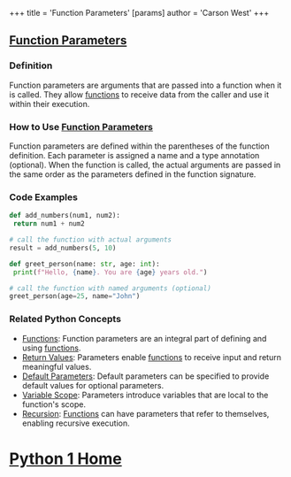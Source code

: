 +++
 title = 'Function Parameters'
[params]
	author = 'Carson West'
+++
## [Function Parameters](./../function-parameters/)

### Definition
Function parameters are arguments that are passed into a function when it is called. They allow [functions](./../functions/) to receive data from the caller and use it within their execution.

### How to Use [Function Parameters](./../function-parameters/)
Function parameters are defined within the parentheses of the function definition. Each parameter is assigned a name and a type annotation (optional). When the function is called, the actual arguments are passed in the same order as the parameters defined in the function signature.

### Code Examples
```python
def add_numbers(num1, num2):
 return num1 + num2

# call the function with actual arguments
result = add_numbers(5, 10)
```

```python
def greet_person(name: str, age: int):
 print(f"Hello, {name}. You are {age} years old.")

# call the function with named arguments (optional)
greet_person(age=25, name="John")
```

### Related Python Concepts

- [Functions](./../functions/): Function parameters are an integral part of defining and using [functions](./../functions/).
- [Return Values](./../return-values/): Parameters enable [functions](./../functions/) to receive input and return meaningful values.
- [Default Parameters](./../default-parameters/): Default parameters can be specified to provide default values for optional parameters.
- [Variable Scope](./../variable-scope/): Parameters introduce variables that are local to the function's scope.
- [Recursion](./../recursion/): [Functions](./../functions/) can have parameters that refer to themselves, enabling recursive execution.
# [Python 1 Home](./../python-1-home/)